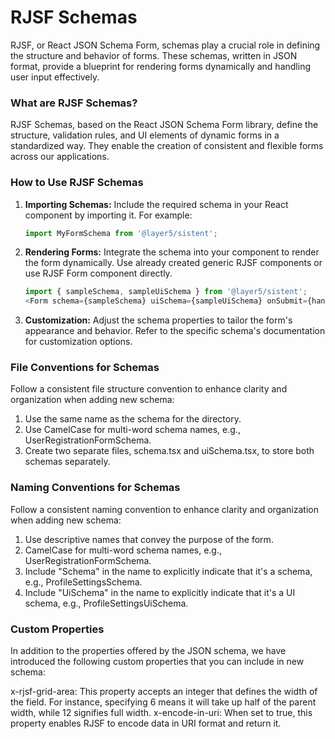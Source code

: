 # RJSF Schemas

RJSF, or React JSON Schema Form, schemas play a crucial role in defining the structure and behavior of forms. These schemas, written in JSON format, provide a blueprint for rendering forms dynamically and handling user input effectively.

### What are RJSF Schemas?

RJSF Schemas, based on the React JSON Schema Form library, define the structure, validation rules, and UI elements of dynamic forms in a standardized way. They enable the creation of consistent and flexible forms across our applications.

### How to Use RJSF Schemas

1. **Importing Schemas:**
   Include the required schema in your React component by importing it. For example:

   ```javascript
   import MyFormSchema from '@layer5/sistent';
   ```

1. **Rendering Forms:**
   Integrate the schema into your component to render the form dynamically. Use already created generic RJSF components or use RJSF Form component directly.

   ```javascript
   import { sampleSchema, sampleUiSchema } from '@layer5/sistent';
   <Form schema={sampleSchema} uiSchema={sampleUiSchema} onSubmit={handleFormSubmission} />;
   ```

1. **Customization:**
   Adjust the schema properties to tailor the form's appearance and behavior. Refer to the specific schema's documentation for customization options.

### File Conventions for Schemas

Follow a consistent file structure convention to enhance clarity and organization when adding new schema:

1. Use the same name as the schema for the directory.
1. Use CamelCase for multi-word schema names, e.g., UserRegistrationFormSchema.
1. Create two separate files, schema.tsx and uiSchema.tsx, to store both schemas separately.

### Naming Conventions for Schemas

Follow a consistent naming convention to enhance clarity and organization when adding new schema:

1. Use descriptive names that convey the purpose of the form.
1. CamelCase for multi-word schema names, e.g., UserRegistrationFormSchema.
1. Include "Schema" in the name to explicitly indicate that it's a schema, e.g., ProfileSettingsSchema.
1. Include "UiSchema" in the name to explicitly indicate that it's a UI schema, e.g., ProfileSettingsUiSchema.

### Custom Properties

In addition to the properties offered by the JSON schema, we have introduced the following custom properties that you can include in new schema:

x-rjsf-grid-area: This property accepts an integer that defines the width of the field. For instance, specifying 6 means it will take up half of the parent width, while 12 signifies full width.
x-encode-in-uri: When set to true, this property enables RJSF to encode data in URI format and return it.
